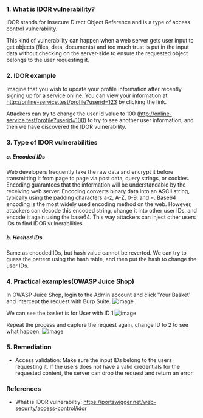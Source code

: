 ### 1. What is IDOR vulnerability?
IDOR stands for Insecure Direct Object Reference and is a type of access control vulnerability.

This kind of vulnerability can happen when a web server gets user input to get objects (files, data, documents) and too much trust is put in the input data without checking on the server-side to ensure the requested object belongs to the user requesting it.

### 2. IDOR example
Imagine that you wish to update your profile information after recently signing up for a service online. You can view your information at http://online-service.test/profile?userid=123 by clicking the link.

Attackers can try to change the user id value to 100 (http://online-service.test/profile?userid=100) to try to see another user information, and then we have discovered the IDOR vulnerability.

### 3. Type of IDOR vulnerabilities
##### a. Encoded IDs
Web developers frequently take the raw data and encrypt it before transmitting it from page to page via post data, query strings, or cookies. Encoding guarantees that the information will be understandable by the receiving web server. Encoding converts binary data into an ASCII string, typically using the padding characters a-z, A-Z, 0-9, and =. Base64 encoding is the most widely used encoding method on the web. However, attackers can decode this encoded string, change it into other user IDs, and encode it again using the base64. This way attackers can inject other users IDs to find IDOR vulnerabilities.

##### b. Hashed IDs
Same as encoded IDs, but hash value cannot be reverted. We can try to guess the pattern using the hash table, and then put the hash to change the user IDs.

### 4. Practical examples(OWASP Juice Shop)
In OWASP Juice Shop, login to the Admin account and click 'Your Basket' and intercept the request with Burp Suite.
![image](https://user-images.githubusercontent.com/112114250/220803296-9e37eabb-ec3c-4cfa-aef6-85b4c24b280d.png)

We can see the basket is for User with ID 1
![image](https://user-images.githubusercontent.com/112114250/220803808-4fefc7e6-5c51-41ba-b5da-2ed2c0c5d5da.png)


Repeat the process and capture the request again, change ID to 2 to see what happen.
![image](https://user-images.githubusercontent.com/112114250/220803637-52931708-6077-4589-a038-ec40bafa4d40.png)


### 5. Remediation
- Access validation: Make sure the input IDs belong to the users requesting it. If the users does not have a valid credentials for the requested content, the server can drop the request and return an error.

### References

- What is IDOR vulnerabiltiy: https://portswigger.net/web-security/access-control/idor


